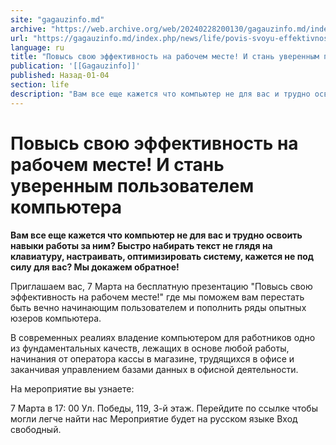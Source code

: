 ```yaml
---
site: "gagauzinfo.md"
archive: "https://web.archive.org/web/20240228200130/gagauzinfo.md/index.php/news/life/povis-svoyu-effektivnost-na-rabochem-meste-i-stan-uverennim-polzovatelem-kompyutera"
url: "https://gagauzinfo.md/index.php/news/life/povis-svoyu-effektivnost-na-rabochem-meste-i-stan-uverennim-polzovatelem-kompyutera"
language: ru
title: "Повысь свою эффективность на рабочем месте! И стань уверенным пользователем компьютера"
publication: '[[Gagauzinfo]]'
published: Назад-01-04
section: life
description: "Вам все еще кажется что компьютер не для вас и трудно освоить навыки работы за ним? Быстро набирать текст не глядя на клавиатуру, настраивать, оптимизировать систему, кажется не под силу для вас? Мы докажем обратное!"
---
```


# Повысь свою эффективность на рабочем месте! И стань уверенным пользователем компьютера

**Вам все еще кажется что компьютер не для вас и трудно освоить навыки работы за ним? Быстро набирать текст не глядя на клавиатуру, настраивать, оптимизировать систему, кажется не под силу для вас? Мы докажем обратное!**

Приглашаем вас, 7 Марта на бесплатную презентацию "Повысь свою эффективность на рабочем месте!" где мы поможем вам перестать быть вечно начинающим пользователем и пополнить ряды опытных юзеров компьютера.

В современных реалиях владение компьютером для работников одно из фундаментальных качеств, лежащих в основе любой работы, начинания от оператора кассы в магазине, трудящихся в офисе и заканчивая управлением базами данных в офисной деятельности.

На мероприятие вы узнаете:

7 Марта в 17: 00
Ул. Победы, 119, 3-й этаж. Перейдите по ссылке чтобы могли легче найти нас
Мероприятие будет на русском языке
Вход свободный.
